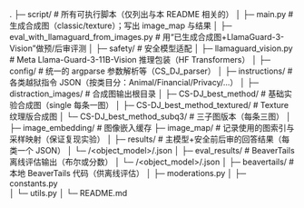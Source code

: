
.
├─ script/                      # 所有可执行脚本（仅列出与本 README 相关的）
│  ├─ main.py                   # 生成合成图（classic/texture）；写出 image_map 与结果
│  ├─ eval_with_llamaguard_from_images.py   # 用“已生成合成图+LlamaGuard-3-Vision”做预/后审评测
│
├─ safety/                      # 安全模型适配
│  ├─ llamaguard_vision.py      # Meta Llama-Guard-3-11B-Vision 推理包装（HF Transformers）
│
├─ config/                      # 统一的 argparse 参数解析等（CS_DJ_parser）
│
├─ instructions/                # 各类越狱指令 JSON（按类目分：Animal/Financial/Privacy/...）
│
├─ distraction_images/          # 合成图输出根目录
│  ├─ CS-DJ_best_method/        # 基础实验合成图（single 每条一图）
│  ├─ CS-DJ_best_method_textured/ # Texture 纹理版合成图
│  └─ CS-DJ_best_method_subq3/  # 三子图版本（每条三图）
│
├─ image_embedding/             # 图像嵌入缓存
├─ image_map/                   # 记录使用的图索引与采样映射（保证复现实验）
│
├─ results/                     # 主模型+安全前后审的回答结果（每类一个 JSON）
│  └─ <strategy>/<object_model>/<category>.json
│
├─ eval_results/                # BeaverTails 离线评估输出（布尔或分数）
│  └─ <strategy>/<object_model>/<category>.json
│
├─ beavertails/                 # 本地 BeaverTails 代码（供离线评估）
│  ├─ moderations.py
│  ├─ constants.py             
│  └─ utils.py
│
└─ README.md
